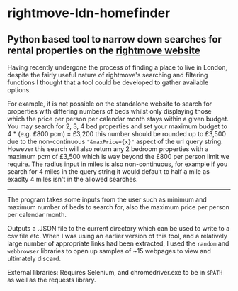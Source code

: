 # rightmove-ldn-homefinder
## Python based tool to narrow down searches for rental properties on the [rightmove website](https://rightmove.co.uk)

Having recently undergone the process of finding a place to live in London, despite the fairly useful nature of rightmove's searching and filtering functions I thought that a tool could be developed to gather available options.

For example, it is not possible on the standalone website to search for properties with differing numbers of beds whilst only displaying those which the price per person per calendar month stays within a given budget. You may search for 2, 3, 4
bed properties and set your maximum budget to 4 * (e.g. £800 pcm) = £3,200 this number should be rounded up to £3,500 due to the non-continuous `"&maxPrice={x}"` aspect of the url query string. However this search will also return any 2 bedroom properties with a maximum pcm of £3,500 which is way beyond the £800 per person limit we require. The radius input in miles is also non-continuous, for example if you search for 4 miles in the query string it would default to half a mile as exaclty 4 miles isn't in the allowed searches.
*************************************************
The program takes some inputs from the user such as minimum and maximum number of beds to search for, also the maximum price per person per calendar month.

Outputs a .JSON file to the current directory which can be used to write to a csv file etc. When I was using an earlier version of this tool, and a relatively large number of appropriate links had been extracted, I used the `random` and `webbrowser` libraries to open up samples of ~15 webpages to view and ultimately discard.

External libraries:
Requires Selenium, and chromedriver.exe to be in `$PATH` as well as the requests library.
